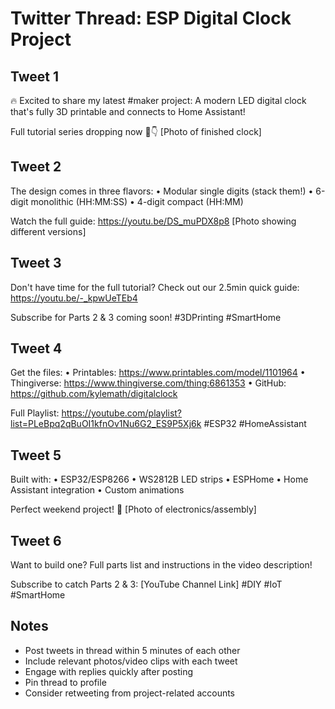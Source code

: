# Twitter Thread: ESP Digital Clock Project

## Tweet 1

🔥 Excited to share my latest #maker project: A modern LED digital clock that's fully 3D printable and connects to Home Assistant!

Full tutorial series dropping now 🧵👇
[Photo of finished clock]

## Tweet 2

The design comes in three flavors:
• Modular single digits (stack them!)
• 6-digit monolithic (HH:MM:SS)
• 4-digit compact (HH:MM)

Watch the full guide: https://youtu.be/DS_muPDX8p8
[Photo showing different versions]

## Tweet 3

Don't have time for the full tutorial?
Check out our 2.5min quick guide: https://youtu.be/-_kpwUeTEb4

Subscribe for Parts 2 & 3 coming soon!
#3DPrinting #SmartHome

## Tweet 4

Get the files:
• Printables: https://www.printables.com/model/1101964
• Thingiverse: https://www.thingiverse.com/thing:6861353
• GitHub: https://github.com/kylemath/digitalclock

Full Playlist: https://youtube.com/playlist?list=PLeBpq2qBuOI1kfnOv1Nu6G2_ES9P5Xj6k
#ESP32 #HomeAssistant

## Tweet 5

Built with:
• ESP32/ESP8266
• WS2812B LED strips
• ESPHome
• Home Assistant integration
• Custom animations

Perfect weekend project! 💪
[Photo of electronics/assembly]

## Tweet 6

Want to build one? Full parts list and instructions in the video description!

Subscribe to catch Parts 2 & 3:
[YouTube Channel Link]
#DIY #IoT #SmartHome

## Notes

- Post tweets in thread within 5 minutes of each other
- Include relevant photos/video clips with each tweet
- Engage with replies quickly after posting
- Pin thread to profile
- Consider retweeting from project-related accounts
